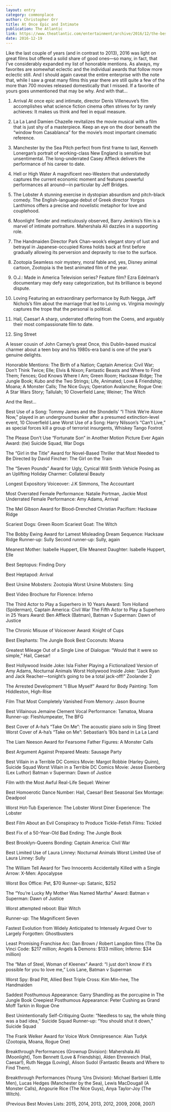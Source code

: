 ```yaml
---
layout: entry
category: commonplace
author: Christopher Orr
title: At Once Epic and Intimate
publication: The Atlantic
link: https://www.theatlantic.com/entertainment/archive/2016/12/the-best-movies-of-2016/511049/
date: 2016-12-19
---
```


Like the last couple of years (and in contrast to 2013), 2016 was light on great films but offered a solid share of good ones—so many, in fact, that I’ve considerably expanded my list of honorable mentions. As always, my favorites are somewhat eclectic and the individual awards that follow more eclectic still. And I should again caveat the entire enterprise with the note that, while I saw a great many films this year there are still quite a few of the more than 700 movies released domestically that I missed. If a favorite of yours goes unmentioned that may be why. And with that…

1. Arrival
At once epic and intimate, director Denis Villeneuve’s film accomplishes what science fiction cinema often strives for by rarely achieves: It makes us think and feel in equal measure.

2. La La Land
Damien Chazelle revitalizes the movie musical with a film that is just shy of a masterpiece. Keep an eye on the door beneath the “window from Casablanca” for the movie’s most important cinematic reference.

3. Manchester by the Sea
Pitch perfect from first frame to last, Kenneth Lonergan’s portrait of working-class New England is sensitive but unsentimental. The long-underrated Casey Affleck delivers the performance of his career to date.

4. Hell or High Water
A magnificent neo-Western that understatedly captures the current economic moment and features powerful performances all around—in particular by Jeff Bridges.

5. The Lobster
A stunning exercise in dystopian absurdism and pitch-black comedy. The English-language debut of Greek director Yorgos Lanthimos offers a precise and novelistic metaphor for love and couplehood.

6. Moonlight
Tender and meticulously observed, Barry Jenkins’s film is a marvel of intimate portraiture. Mahershala Ali dazzles in a supporting role.

7. The Handmaiden
Director Park Chan-wook’s elegant story of lust and betrayal in Japanese-occupied Korea holds back at first before gradually allowing its perversion and depravity to rise to the surface.

8. Zootopia
Seamless noir mystery, moral fable and, yes, Disney animal cartoon, Zootopia is the best animated film of the year.

9. O.J.: Made in America
Television series? Feature film? Ezra Edelman’s documentary may defy easy categorization, but its brilliance is beyond dispute.

10. Loving
Featuring an extraordinary performance by Ruth Negga, Jeff Nichols’s film about the marriage that led to Loving vs. Virginia movingly captures the trope that the personal is political.

11. Hail, Caesar!
A sharp, underrated offering from the Coens, and arguably their most compassionate film to date.

12. Sing Street

A lesser cousin of John Carney’s great Once, this Dublin-based musical charmer about a teen boy and his 1980s-era band is one of the year’s genuine delights.


Honorable Mentions:
The Birth of a Nation; Captain America: Civil War; Don’t Think Twice; Elle; Elvis & Nixon; Fantastic Beasts and Where to Find Them; Fences; God Knows Where I Am; Green Room; Hacksaw Ridge; The Jungle Book; Kubo and the Two Strings; Life, Animated; Love & Friendship; Moana; A Monster Calls; The Nice Guys; Operation Avalanche; Rogue One: A Star Wars Story; Tallulah; 10 Cloverfield Lane; Weiner; The Witch


And the Rest…

Best Use of a Song: Tommy James and the Shondells’ “I Think We’re Alone Now,” played in an underground bunker after a presumed extinction-level event, 10 Cloverfield Lane
Worst Use of a Song: Harry Nilsson’s “Can’t Live,” as special forces kill a group of terrorist insurgents, Whiskey Tango Foxtrot

The Please Don’t Use “Fortunate Son” in Another Motion Picture Ever Again Award: (tie) Suicide Squad, War Dogs

The “Girl in the Title” Award for Novel-Based Thriller that Most Needed to Be Directed by David Fincher: The Girl on the Train

The “Seven Pounds” Award for Ugly, Cynical Will Smith Vehicle Posing as an Uplifting Holiday Charmer: Collateral Beauty

Longest Expository Voiceover: J.K Simmons, The Accountant

Most Overrated Female Performance: Natalie Portman, Jackie
Most Underrated Female Performance: Amy Adams, Arrival

The Mel Gibson Award for Blood-Drenched Christian Pacifism: Hacksaw Ridge

Scariest Dogs: Green Room
Scariest Goat: The Witch

The Bobby Ewing Award for Lamest Misleading Dream Sequence: Hacksaw Ridge
Runner-up: Sully
Second runner-up: Sully, again

Meanest Mother: Isabelle Huppert, Elle
Meanest Daughter: Isabelle Huppert, Elle

Best Septopus: Finding Dory

Best Heptapod: Arrival

Best Ursine Mobsters: Zootopia
Worst Ursine Mobsters: Sing 

Best Video Brochure for Florence: Inferno

The Third Actor to Play a Superhero in 10 Years Award: Tom Holland (Spiderman), Captain America: Civil War
The Fifth Actor to Play a Superhero in 25 Years Award: Ben Affleck (Batman), Batman v Superman: Dawn of Justice

The Chronic Misuse of Voiceover Award: Knight of Cups

Best Elephants: The Jungle Book
Best Coconuts: Moana

Greatest Mileage Out of a Single Line of Dialogue: “Would that it were so simple,” Hail, Caesar!

Best Hollywood Inside Joke: Isla Fisher Playing a Fictionalized Version of Amy Adams, Nocturnal Animals
Worst Hollywood Inside Joke: “Jack Ryan and Jack Reacher—tonight’s going to be a total jack-off!” Zoolander 2

The Arrested Development “I Blue Myself” Award for Body Painting: Tom Hiddleston, High-Rise

Film That Most Completely Vanished From Memory: Jason Bourne

Best Villainous Jemaine Clement Vocal Performance: Tamatoa, Moana
Runner-up: Fleshlumpeater, The BFG

Best Cover of A-ha’s “Take On Me”: The acoustic piano solo in Sing Street
Worst Cover of A-ha’s “Take on Me”: Sebastian’s ’80s band in La La Land

The Liam Neeson Award for Fearsome Father Figures: A Monster Calls

Best Argument Against Prepared Meats: Sausage Party

Best Villain in a Terrible DC Comics Movie: Margot Robbie (Harley Quinn), Suicide Squad
Worst Villain in a Terrible DC Comics Movie: Jesse Eisenberg (Lex Luthor) Batman v Superman: Dawn of Justice

Film with the Most Awful Real-Life Sequel: Weiner 

Best Homoerotic Dance Number: Hail, Caesar!
Best Seasonal Sex Montage: Deadpool

Worst Hot-Tub Experience: The Lobster
Worst Diner Experience: The Lobster

Best Film About an Evil Conspiracy to Produce Tickle-Fetish Films: Tickled

Best Fix of a 50-Year-Old Bad Ending: The Jungle Book

Best Brooklyn-Queens Bonding: Captain America: Civil War

Best Limited Use of Laura Linney: Nocturnal Animals
Worst Limited Use of Laura Linney: Sully

The William Tell Award for Two Innocents Accidentally Killed with a Single Arrow: X-Men: Apocalypse

Worst Box Office: Pet, $70
Runner-up: Satanic, $252

The “You’re Lucky My Mother Was Named Martha” Award: Batman v Superman: Dawn of Justice

Worst attempted reboot: Blair Witch

Runner-up: The Magnificent Seven

Fastest Evolution from Widely Anticipated to Intensely Argued Over to Largely Forgotten: Ghostbusters

Least Promising Franchise Arc: Dan Brown / Robert Langdon films (The Da Vinci Code: $217 million; Angels & Demons: $133 million; Inferno: $34 million)

The “Man of Steel, Woman of Kleenex” Award: “I just don’t know if it’s possible for you to love me,” Lois Lane, Batman v Superman

Worst Spy: Brad Pitt, Allied
Best Triple Cross: Kim Min-hee, The Handmaiden

Saddest Posthumous Appearance: Garry Shandling as the porcupine in The Jungle Book
Creepiest Posthumous Appearance: Peter Cushing as Grand Moff Tarkin in Rogue One

Best Unintentionally Self-Critiquing Quote: “Needless to say, the whole thing was a bad idea,” Suicide Squad
Runner-up: “You should shut it down,” Suicide Squad

The Frank Welker Award for Voice Work Omnipresence: Alan Tudyk (Zootopia, Moana, Rogue One)

Breakthrough Performances (Grownup Division): Mahershala Ali (Moonlight), Tom Bennett (Love & Friendship), Alden Ehrenreich (Hail, Caesar!), Ruth Negga (Loving), Alison Sudol (Fantastic Beasts and Where to Find Them).

Breakthrough Performances (Young ’Uns Division): Michael Barbieri (Little Men), Lucas Hedges (Manchester by the Sea), Lewis MacDougall (A Monster Calls), Angourie Rice (The Nice Guys), Anya Taylor-Joy (The Witch).

(Previous Best Movies Lists: 2015, 2014, 2013, 2012, 2009, 2008, 2007)